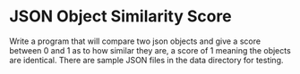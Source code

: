 # JSON Object Similarity Score

Write a program that will compare two json objects and give a score between 0 and 1 as to how similar they are, a score of 1 meaning the objects are identical. There are sample JSON files in the data directory for testing.
